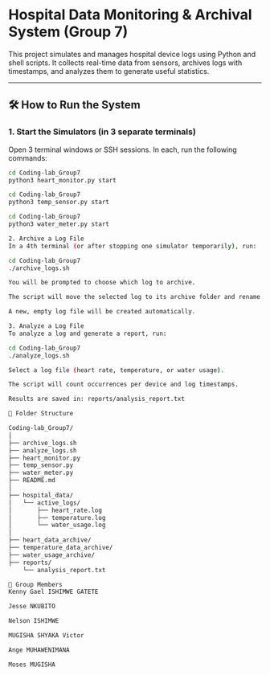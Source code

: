 # Hospital Data Monitoring & Archival System (Group 7)

This project simulates and manages hospital device logs using Python and shell scripts. It collects real-time data from sensors, archives logs with timestamps, and analyzes them to generate useful statistics.

---

## 🛠️ How to Run the System

### 1. Start the Simulators (in 3 separate terminals)

Open 3 terminal windows or SSH sessions. In each, run the following commands:

```bash
cd Coding-lab_Group7
python3 heart_monitor.py start

cd Coding-lab_Group7
python3 temp_sensor.py start

cd Coding-lab_Group7
python3 water_meter.py start

2. Archive a Log File
In a 4th terminal (or after stopping one simulator temporarily), run:

cd Coding-lab_Group7
./archive_logs.sh

You will be prompted to choose which log to archive.

The script will move the selected log to its archive folder and rename it with a timestamp.

A new, empty log file will be created automatically.

3. Analyze a Log File
To analyze a log and generate a report, run:

cd Coding-lab_Group7
./analyze_logs.sh

Select a log file (heart rate, temperature, or water usage).

The script will count occurrences per device and log timestamps.

Results are saved in: reports/analysis_report.txt

📁 Folder Structure

Coding-lab_Group7/
│
├── archive_logs.sh
├── analyze_logs.sh
├── heart_monitor.py
├── temp_sensor.py
├── water_meter.py
├── README.md
│
├── hospital_data/
│   └── active_logs/
│       ├── heart_rate.log
│       ├── temperature.log
│       └── water_usage.log
│
├── heart_data_archive/
├── temperature_data_archive/
├── water_usage_archive/
├── reports/
    └── analysis_report.txt

👥 Group Members
Kenny Gael ISHIMWE GATETE

Jesse NKUBITO

Nelson ISHIMWE

MUGISHA SHYAKA Victor

Ange MUHAWENIMANA

Moses MUGISHA


